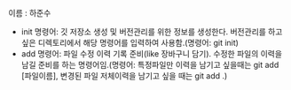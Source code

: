 이름 : 하준수
- init 명령어: 깃 저장소 생성 및 버전관리를 위한 정보를 생성한다. 버전관리를 하고 싶은 디렉토리에서 해당 명령어를 입력하여 사용함.(명령어: git init)
- add 명령어: 파일 수정 이력 기록 준비(like 장바구니 담기). 수정한 파일의 이력을 남길 준비를 하는 명령어임.(명령어: 특정파일만 이력을 남기고 싶을때는 git add [파일이름], 변경된 파일 저체이력을 남기고 싶을 때는 git add .)
